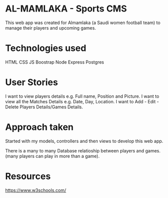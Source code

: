 # AL-MAMLAKA - Sports CMS 

This web app was created for Almamlaka (a Saudi women football team) to manage their players and upcoming games. 

# Technologies used
HTML 
CSS
JS 
Boostrap 
Node Express
Postgres

# User Stories 

I want to view players details e.g. Full name, Position and Picture. 
I want to view all the Matches Details e.g. Date, Day, Location. 
I want to Add - Edit - Delete Players Details/Games Details.

# Approach taken 

Started with my models, controllers and then views to develop this web app. 

There is a many to many Database relatioship between players and games. (many players can play in more than a game).

#  Resources 

https://www.w3schools.com/
